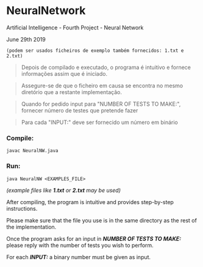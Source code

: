 # NeuralNetwork
 Artificial Intelligence - Fourth Project - Neural Network
 
June 29th 2019

	(podem ser usados ficheiros de exemplo também fornecidos: 1.txt e 2.txt)

> Depois de compilado e executado, o programa é intuitivo e fornece informações assim que é iniciado.

> Assegure-se de que o ficheiro em causa se encontra no mesmo diretório que a restante implementação.

> Quando for pedido input para "NUMBER OF TESTS TO MAKE:", fornecer número de testes que pretende fazer

> Para cada "INPUT:" deve ser fornecido um número em binário

### Compile:

	javac NeuralNW.java

### Run:

	java NeuralNW <EXAMPLES_FILE>
 
 *(example files like **1.txt** or **2.txt** may be used)*

After compiling, the program is intuitive and provides step-by-step instructions.

Please make sure that the file you use is in the same directory as the rest of the implementation.

Once the program asks for an input in ***NUMBER OF TESTS TO MAKE:*** please reply with the number of tests you wish to perform.

For each ***INPUT:*** a binary number must be given as input.
